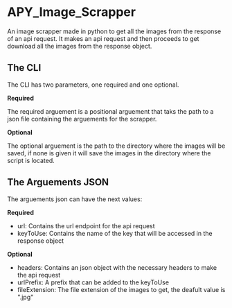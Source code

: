 # APY_Image_Scrapper
An image scrapper made in python to get all the images from the response of an api request. It makes an api request and then proceeds to get download all the images from the response object. 

## The CLI
The CLI has two parameters, one required and one optional. 

**Required**

The required arguement is a positional arguement that taks the path to a json file containing the arguements for the scrapper.

**Optional**

The optional arguement is the path to the directory where the images will be saved, if none is given it will save the images in the directory where the script is located.

## The Arguements JSON
The arguements json can have the next values:

**Required**
  - url: Contains the url endpoint for the api request
  - keyToUse: Contains the name of the key that will be accessed in the response object

**Optional**
  - headers: Contains an json object with the necessary headers to make the api request
  - urlPrefix: A prefix that can be added to the keyToUse
  - fileExtension: The file extension of the images to get, the deafult value is ".jpg"
